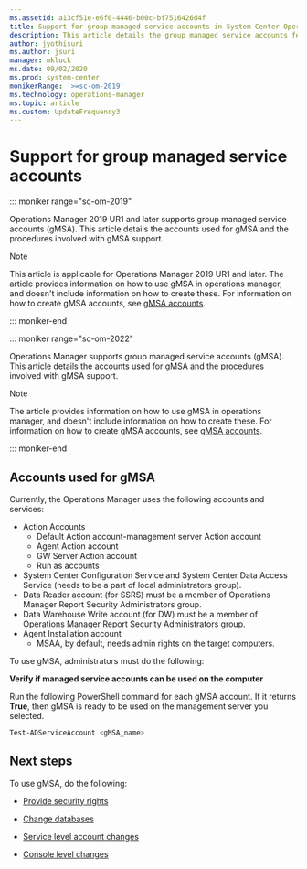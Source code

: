 ```yaml
---
ms.assetid: a13cf51e-e6f0-4446-b00c-bf7516426d4f  
title: Support for group managed service accounts in System Center Operations Manager
description: This article details the group managed service accounts feature, supported in System Center Operations Manager.
author: jyothisuri
ms.author: jsuri
manager: mkluck
ms.date: 09/02/2020
ms.prod: system-center
monikerRange: '>=sc-om-2019'
ms.technology: operations-manager
ms.topic: article
ms.custom: UpdateFrequency3
---
```



# Support for group managed service accounts

::: moniker range="sc-om-2019"

Operations Manager 2019 UR1 and later supports group managed service accounts (gMSA). This article details the accounts used for gMSA and the procedures involved with gMSA support.

>[!NOTE]
> This article is applicable for Operations Manager 2019 UR1 and later.
> The article provides information on how to use gMSA in operations manager, and doesn't include information on how to create these. For information on how to create gMSA accounts, see [gMSA accounts](/windows-server/security/group-managed-service-accounts/group-managed-service-accounts-overview).

::: moniker-end

::: moniker range="sc-om-2022"

Operations Manager supports group managed service accounts (gMSA). This article details the accounts used for gMSA and the procedures involved with gMSA support.

>[!NOTE]
>The article provides information on how to use gMSA in operations manager, and doesn't include information on how to create these. For information on how to create gMSA accounts, see [gMSA accounts](/windows-server/security/group-managed-service-accounts/group-managed-service-accounts-overview).

::: moniker-end

## Accounts used for gMSA
Currently, the Operations Manager uses the following accounts and services:

  - Action Accounts
      - Default Action account-management server Action account
      - Agent Action account
      - GW Server Action account
      - Run as accounts
  - System Center Configuration Service and System Center Data Access Service (needs to be a part of local administrators group).
  - Data Reader account (for SSRS) must be a member of Operations Manager Report Security Administrators group.
  - Data Warehouse Write account (for DW) must be a member of Operations Manager Report Security Administrators group.
  - Agent Installation account
      - MSAA, by default, needs admin rights on the target computers.

To use gMSA, administrators must do the following:

**Verify if managed service accounts can be used on the computer**

Run the following PowerShell command for each gMSA account. If it returns **True**, then gMSA is ready to be used on the management server you selected.

```powershell
Test-ADServiceAccount <gMSA_name>
```

## Next steps
To use gMSA, do the following:

- [Provide security rights](provide-security-rights.md)

- [Change databases](database-changes.md)

- [Service level account changes](service-level-changes.md)

- [Console level changes](console-level-changes.md)
